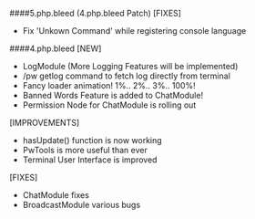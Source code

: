 ####5.php.bleed (4.php.bleed Patch)
[FIXES]
- Fix 'Unkown Command' while registering console language

####4.php.bleed
[NEW]
- LogModule (More Logging Features will be implemented)
- /pw getlog command to fetch log directly from terminal
- Fancy loader animation! 1%.. 2%.. 3%.. 100%!
- Banned Words Feature is added to ChatModule!
- Permission Node for ChatModule is rolling out

[IMPROVEMENTS]
- hasUpdate() function is now working
- PwTools is more useful than ever
- Terminal User Interface is improved

[FIXES]
- ChatModule fixes
- BroadcastModule various bugs
